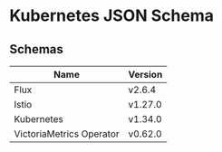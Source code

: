 # Kubernetes JSON Schema

## Schemas

| Name                     | Version |
| ------------------------ | ------- |
| Flux                     | v2.6.4  |
| Istio                    | v1.27.0 |
| Kubernetes               | v1.34.0 |
| VictoriaMetrics Operator | v0.62.0 |

